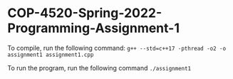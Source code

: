 # COP-4520-Spring-2022-Programming-Assignment-1

To compile, run the following command:
`g++ --std=c++17 -pthread -o2 -o assignment1 assignment1.cpp`

To run the program, run the following command
`./assignment1`
